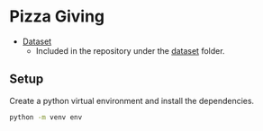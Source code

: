 # Pizza Giving

- [Dataset](https://snap.stanford.edu/data/web-RedditPizzaRequests.html)
  - Included in the repository under the [dataset](./dataset) folder.

## Setup

Create a python virtual environment and install the dependencies.

```bash
python -m venv env
```
